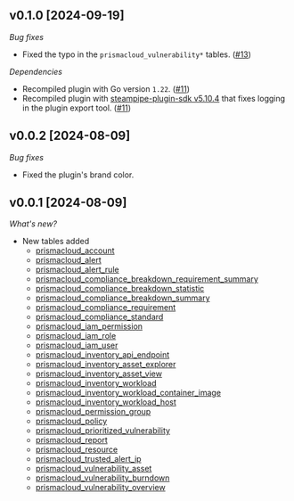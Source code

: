 ## v0.1.0 [2024-09-19]

_Bug fixes_

- Fixed the typo in the `prismacloud_vulnerability*` tables. ([#13](https://github.com/turbot/steampipe-plugin-prismacloud/pull/13))

_Dependencies_

- Recompiled plugin with Go version `1.22`. ([#11](https://github.com/turbot/steampipe-plugin-prismacloud/pull/11))
- Recompiled plugin with [steampipe-plugin-sdk v5.10.4](https://github.com/turbot/steampipe-plugin-sdk/blob/develop/CHANGELOG.md#v5104-2024-08-29) that fixes logging in the plugin export tool. ([#11](https://github.com/turbot/steampipe-plugin-prismacloud/pull/11))

## v0.0.2 [2024-08-09]

_Bug fixes_

- Fixed the plugin's brand color.

## v0.0.1 [2024-08-09]

_What's new?_

- New tables added
  - [prismacloud_account](https://hub.steampipe.io/plugins/turbot/prismacloud/tables/prismacloud_account)
  - [prismacloud_alert](https://hub.steampipe.io/plugins/turbot/prismacloud/tables/prismacloud_alert)
  - [prismacloud_alert_rule](https://hub.steampipe.io/plugins/turbot/prismacloud/tables/prismacloud_alert_rule)
  - [prismacloud_compliance_breakdown_requirement_summary](https://hub.steampipe.io/plugins/turbot/prismacloud/tables/prismacloud_compliance_breakdown_requirement_summary)
  - [prismacloud_compliance_breakdown_statistic](https://hub.steampipe.io/plugins/turbot/prismacloud/tables/prismacloud_compliance_breakdown_statistic)
  - [prismacloud_compliance_breakdown_summary](https://hub.steampipe.io/plugins/turbot/prismacloud/tables/prismacloud_compliance_breakdown_summary)
  - [prismacloud_compliance_requirement](https://hub.steampipe.io/plugins/turbot/prismacloud/tables/prismacloud_compliance_requirement)
  - [prismacloud_compliance_standard](https://hub.steampipe.io/plugins/turbot/prismacloud/tables/prismacloud_compliance_standard)
  - [prismacloud_iam_permission](https://hub.steampipe.io/plugins/turbot/prismacloud/tables/prismacloud_iam_permission)
  - [prismacloud_iam_role](https://hub.steampipe.io/plugins/turbot/prismacloud/tables/prismacloud_iam_role)
  - [prismacloud_iam_user](https://hub.steampipe.io/plugins/turbot/prismacloud/tables/prismacloud_iam_user)
  - [prismacloud_inventory_api_endpoint](https://hub.steampipe.io/plugins/turbot/prismacloud/tables/prismacloud_inventory_api_endpoint)
  - [prismacloud_inventory_asset_explorer](https://hub.steampipe.io/plugins/turbot/prismacloud/tables/prismacloud_inventory_asset_explorer)
  - [prismacloud_inventory_asset_view](https://hub.steampipe.io/plugins/turbot/prismacloud/tables/prismacloud_inventory_asset_view)
  - [prismacloud_inventory_workload](https://hub.steampipe.io/plugins/turbot/prismacloud/tables/prismacloud_inventory_workload)
  - [prismacloud_inventory_workload_container_image](https://hub.steampipe.io/plugins/turbot/prismacloud/tables/prismacloud_inventory_workload_container_image)
  - [prismacloud_inventory_workload_host](https://hub.steampipe.io/plugins/turbot/prismacloud/tables/prismacloud_inventory_workload_host)
  - [prismacloud_permission_group](https://hub.steampipe.io/plugins/turbot/prismacloud/tables/prismacloud_permission_group)
  - [prismacloud_policy](https://hub.steampipe.io/plugins/turbot/prismacloud/tables/prismacloud_policy)
  - [prismacloud_prioritized_vulnerability](https://hub.steampipe.io/plugins/turbot/prismacloud/tables/prismacloud_prioritized_vulnerability)
  - [prismacloud_report](https://hub.steampipe.io/plugins/turbot/prismacloud/tables/prismacloud_report)
  - [prismacloud_resource](https://hub.steampipe.io/plugins/turbot/prismacloud/tables/prismacloud_resource)
  - [prismacloud_trusted_alert_ip](https://hub.steampipe.io/plugins/turbot/prismacloud/tables/prismacloud_trusted_alert_ip)
  - [prismacloud_vulnerability_asset](https://hub.steampipe.io/plugins/turbot/prismacloud/tables/prismacloud_vulnerability_asset)
  - [prismacloud_vulnerability_burndown](https://hub.steampipe.io/plugins/turbot/prismacloud/tables/prismacloud_vulnerability_burndown)
  - [prismacloud_vulnerability_overview](https://hub.steampipe.io/plugins/turbot/prismacloud/tables/prismacloud_vulnerability_overview)
